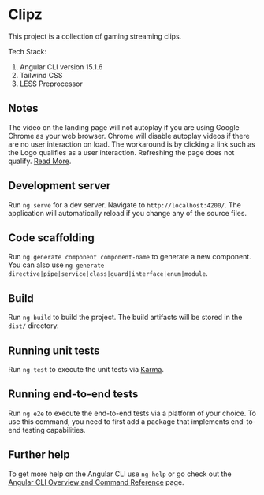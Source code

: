 # Clipz

This project is a collection of gaming streaming clips.

Tech Stack:
1. Angular CLI version 15.1.6
2. Tailwind CSS
3. LESS Preprocessor 

## Notes

The video on the landing page will not autoplay if you are using Google Chrome as your web browser. Chrome will disable autoplay videos if there are no user interaction on load. The workaround is by clicking a link such as the Logo qualifies as a user interaction. Refreshing the page does not qualify. [Read More](https://developer.chrome.com/blog/autoplay/).

## Development server

Run `ng serve` for a dev server. Navigate to `http://localhost:4200/`. The application will automatically reload if you change any of the source files.

## Code scaffolding

Run `ng generate component component-name` to generate a new component. You can also use `ng generate directive|pipe|service|class|guard|interface|enum|module`.

## Build

Run `ng build` to build the project. The build artifacts will be stored in the `dist/` directory.

## Running unit tests

Run `ng test` to execute the unit tests via [Karma](https://karma-runner.github.io).

## Running end-to-end tests

Run `ng e2e` to execute the end-to-end tests via a platform of your choice. To use this command, you need to first add a package that implements end-to-end testing capabilities.

## Further help

To get more help on the Angular CLI use `ng help` or go check out the [Angular CLI Overview and Command Reference](https://angular.io/cli) page.
